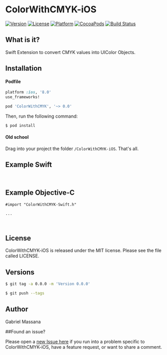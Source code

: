 # ColorWithCMYK-iOS

[![Version](https://img.shields.io/cocoapods/v/ColorWithCMYK.svg?style=flat-square)](http://cocoapods.org/pods/ColorWithCMYK)
[![License](https://img.shields.io/cocoapods/l/ColorWithCMYK.svg?style=flat-square)](http://cocoapods.org/pods/ColorWithCMYK)
[![Platform](https://img.shields.io/cocoapods/p/ColorWithCMYK.svg?style=flat-square)](http://cocoapods.org/pods/ColorWithCMYK)
[![CocoaPods](https://img.shields.io/cocoapods/metrics/doc-percent/ColorWithCMYK.svg?style=flat-square)](http://cocoapods.org/pods/ColorWithCMYK)
[![Build Status](https://img.shields.io/travis/GabrielMassana/ColorWithCMYK-iOS/master.svg?style=flat-square)](https://travis-ci.org/GabrielMassana/ColorWithCMYK-iOS)

##   What is it?

Swift Extension to convert CMYK values into UIColor Objects.



## Installation

#### Podfile

```ruby
platform :ios, '8.0'
use_frameworks!

pod 'ColorWithCMYK', '~> 0.0'
```

Then, run the following command:

```bash
$ pod install
```

#### Old school

Drag into your project the folder `/ColorWithCMYK-iOS`. That's all.

## Example Swift

```swift
        
```
## Example Objective-C

```objc
#import "ColorWithCMYK-Swift.h"

...

       
```
## License

ColorWithCMYK-iOS is released under the MIT license. Please see the file called LICENSE.

## Versions

```bash
$ git tag -a 0.0.0 -m 'Version 0.0.0'

$ git push --tags
```

## Author

Gabriel Massana

##Found an issue?

Please open a [new Issue here](https://github.com/GabrielMassana/ColorWithCMYK-iOS/issues/new) if you run into a problem specific to ColorWithCMYK-iOS, have a feature request, or want to share a comment.
